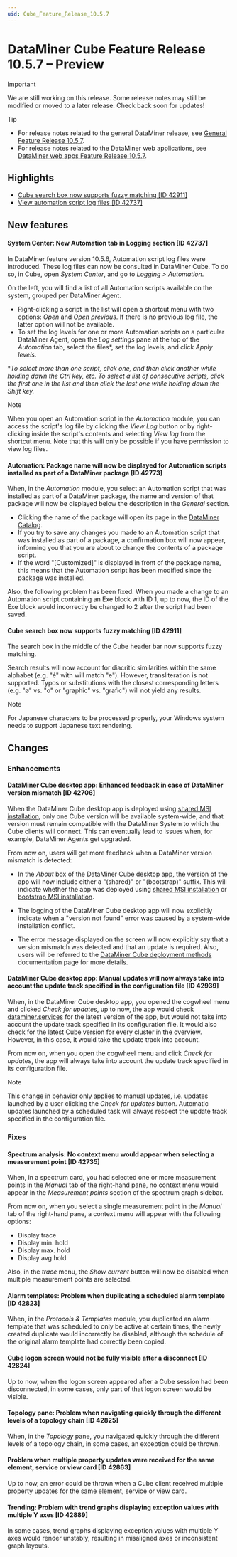 ```yaml
---
uid: Cube_Feature_Release_10.5.7
---
```


# DataMiner Cube Feature Release 10.5.7 – Preview

> [!IMPORTANT]
> We are still working on this release. Some release notes may still be modified or moved to a later release. Check back soon for updates!

> [!TIP]
>
> - For release notes related to the general DataMiner release, see [General Feature Release 10.5.7](xref:General_Feature_Release_10.5.7).
> - For release notes related to the DataMiner web applications, see [DataMiner web apps Feature Release 10.5.7](xref:Web_apps_Feature_Release_10.5.7).

## Highlights

- [Cube search box now supports fuzzy matching [ID 42911]](#cube-search-box-now-supports-fuzzy-matching-id-42911)
- [View automation script log files [ID 42737]](#system-center-new-automation-tab-in-logging-section-id-42737)

## New features

#### System Center: New Automation tab in Logging section [ID 42737]

<!-- MR 10.4.0 [CU16] / 10.5.0 [CU4] - FR 10.5.7 -->

In DataMiner feature version 10.5.6, Automation script log files were introduced. These log files can now be consulted in DataMiner Cube. To do so, in Cube, open *System Center*, and go to *Logging > Automation*.

On the left, you will find a list of all Automation scripts available on the system, grouped per DataMiner Agent.

- Right-clicking a script in the list will open a shortcut menu with two options: *Open* and *Open previous*. If there is no previous log file, the latter option will not be available.
- To set the log levels for one or more Automation scripts on a particular DataMiner Agent, open the *Log settings* pane at the top of the *Automation* tab, select the files\*, set the log levels, and click *Apply levels*.

\**To select more than one script, click one, and then click another while holding down the Ctrl key, etc. To select a list of consecutive scripts, click the first one in the list and then click the last one while holding down the Shift key.*

> [!NOTE]
> When you open an Automation script in the *Automation* module, you can access the script's log file by clicking the *View Log* button or by right-clicking inside the script's contents and selecting *View log* from the shortcut menu. Note that this will only be possible if you have permission to view log files.

#### Automation: Package name will now be displayed for Automation scripts installed as part of a DataMiner package [ID 42773]

<!-- MR 10.4.0 [CU16] / 10.5.0 [CU4] - FR 10.5.7 -->

When, in the *Automation* module, you select an Automation script that was installed as part of a DataMiner package, the name and version of that package will now be displayed below the description in the *General* section.

- Clicking the name of the package will open its page in the [DataMiner Catalog](https://catalog.dataminer.services/).
- If you try to save any changes you made to an Automation script that was installed as part of a package, a confirmation box will now appear, informing you that you are about to change the contents of a package script.
- If the word "[Customized]" is displayed in front of the package name, this means that the Automation script has been modified since the package was installed.

Also, the following problem has been fixed. When you made a change to an Automation script containing an Exe block with ID 1, up to now, the ID of the Exe block would incorrectly be changed to 2 after the script had been saved.

#### Cube search box now supports fuzzy matching [ID 42911]

<!-- MR 10.4.0 [CU16] / 10.5.0 [CU4] - FR 10.5.7 -->

The search box in the middle of the Cube header bar now supports fuzzy matching.

Search results will now account for diacritic similarities within the same alphabet (e.g. "é" with will match "e"). However, transliteration is not supported. Typos or substitutions with the closest corresponding letters (e.g. "ø" vs. "o" or "graphic" vs. "grafic") will not yield any results.

> [!NOTE]
> For Japanese characters to be processed properly, your Windows system needs to support Japanese text rendering.

## Changes

### Enhancements

#### DataMiner Cube desktop app: Enhanced feedback in case of DataMiner version mismatch [ID 42706]

<!-- MR 10.4.0 [CU16] / 10.5.0 [CU4] - FR 10.5.7 -->

When the DataMiner Cube desktop app is deployed using [shared MSI installation](xref:DataMiner_Cube_deployment_methods#shared-msi-installation), only one Cube version will be available system-wide, and that version must remain compatible with the DataMiner System to which the Cube clients will connect. This can eventually lead to issues when, for example, DataMiner Agents get upgraded.

From now on, users will get more feedback when a DataMiner version mismatch is detected:

- In the *About* box of the DataMiner Cube desktop app, the version of the app will now include either a "(shared)" or "(bootstrap)" suffix. This will indicate whether the app was deployed using [shared MSI installation](xref:DataMiner_Cube_deployment_methods#shared-msi-installation) or [bootstrap MSI installation](xref:DataMiner_Cube_deployment_methods#bootstrap-msi-installation).

- The logging of the DataMiner Cube desktop app will now explicitly indicate when a "version not found" error was caused by a system-wide installation conflict.

- The error message displayed on the screen will now explicitly say that a version mismatch was detected and that an update is required. Also, users will be referred to the [DataMiner Cube deployment methods](xref:DataMiner_Cube_deployment_methods) documentation page for more details.

#### DataMiner Cube desktop app: Manual updates will now always take into account the update track specified in the configuration file [ID 42939]

<!-- MR 10.4.0 [CU16] / 10.5.0 [CU4] - FR 10.5.7 -->

When, in the DataMiner Cube desktop app, you opened the cogwheel menu and clicked *Check for updates*, up to now, the app would check [dataminer.services](https://dataminer.services/) for the latest version of the app, but would not take into account the update track specified in its configuration file. It would also check for the latest Cube version for every cluster in the overview. However, in this case, it would take the update track into account.

From now on, when you open the cogwheel menu and click *Check for updates*, the app will always take into account the update track specified in its configuration file.

> [!NOTE]
> This change in behavior only applies to manual updates, i.e. updates launched by a user clicking the *Check for updates* button. Automatic updates launched by a scheduled task will always respect the update track specified in the configuration file.

### Fixes

#### Spectrum analysis: No context menu would appear when selecting a measurement point [ID 42735]

<!-- MR 10.4.0 [CU16] / 10.5.0 [CU4] - FR 10.5.7 -->

When, in a spectrum card, you had selected one or more measurement points in the *Manual* tab of the right-hand pane, no context menu would appear in the *Measurement points* section of the spectrum graph sidebar.

From now on, when you select a single measurement point in the *Manual* tab of the right-hand pane, a context menu will appear with the following options:

- Display trace
- Display min. hold
- Display max. hold
- Display avg hold

Also, in the *trace* menu, the *Show current* button will now be disabled when multiple measurement points are selected.

#### Alarm templates: Problem when duplicating a scheduled alarm template [ID 42823]

<!-- MR 10.4.0 [CU16] / 10.5.0 [CU4] - FR 10.5.7 -->

When, in the *Protocols & Templates* module, you duplicated an alarm template that was scheduled to only be active at certain times, the newly created duplicate would incorrectly be disabled, although the schedule of the original alarm template had correctly been copied.

#### Cube logon screen would not be fully visible after a disconnect [ID 42824]

<!-- MR 10.4.0 [CU16] / 10.5.0 [CU4] - FR 10.5.7 -->

Up to now, when the logon screen appeared after a Cube session had been disconnected, in some cases, only part of that logon screen would be visible.

#### Topology pane: Problem when navigating quickly through the different levels of a topology chain [ID 42825]

<!-- MR 10.4.0 [CU16] / 10.5.0 [CU4] - FR 10.5.7 -->

When, in the *Topology* pane, you navigated quickly through the different levels of a topology chain, in some cases, an exception could be thrown.

#### Problem when multiple property updates were received for the same element, service or view card [ID 42863]

<!-- MR 10.4.0 [CU16] / 10.5.0 [CU4] - FR 10.5.7 -->

Up to now, an error could be thrown when a Cube client received multiple property updates for the same element, service or view card.

#### Trending: Problem with trend graphs displaying exception values with multiple Y axes [ID 42889]

<!-- MR 10.4.0 [CU16] / 10.5.0 [CU4] - FR 10.5.7 -->

In some cases, trend graphs displaying exception values with multiple Y axes would render unstably, resulting in misaligned axes or inconsistent graph layouts.
